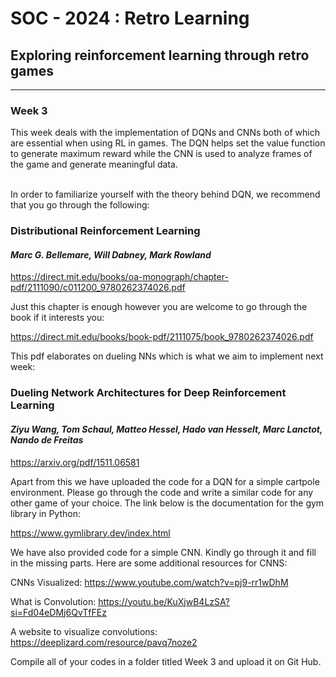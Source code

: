 <h1>SOC - 2024 : Retro Learning</h1>
<h2> Exploring reinforcement learning through retro games</h2>
<hr>
<h3>Week 3</h3>
This week deals with the implementation of DQNs and CNNs both of which are essential when using RL in games. The DQN helps set the value function to generate maximum reward while the CNN is used to analyze frames of the game and generate meaningful data.
<br>
<br>

In order to familiarize yourself with the theory behind DQN, we recommend that you go through the following:
<h3>Distributional Reinforcement Learning </h3><h4><i>Marc G.  Bellemare, Will Dabney, Mark Rowland</i></h4>

https://direct.mit.edu/books/oa-monograph/chapter-pdf/2111090/c011200_9780262374026.pdf 

Just this chapter is enough however you are welcome to go through the book if it interests you:

https://direct.mit.edu/books/book-pdf/2111075/book_9780262374026.pdf

This pdf elaborates on dueling NNs which is what we aim to implement next week:
<h3>Dueling Network Architectures for Deep Reinforcement Learning </h3><h4><i>Ziyu Wang, Tom Schaul, Matteo Hessel, Hado van Hesselt, Marc Lanctot, Nando de Freitas</i></h4>

https://arxiv.org/pdf/1511.06581

Apart from this we have uploaded the code for a DQN for a simple cartpole environment. Please go through the code and write a similar code for any other game of your choice. The link below is the documentation for the gym library in Python:

https://www.gymlibrary.dev/index.html

We have also provided code for a simple CNN. Kindly go through it and fill in the missing parts. Here are some additional resources for CNNS:

CNNs Visualized: https://www.youtube.com/watch?v=pj9-rr1wDhM

What is Convolution: https://youtu.be/KuXjwB4LzSA?si=Fd04eDMj6QvTfFEz

A website to visualize convolutions: https://deeplizard.com/resource/pavq7noze2

Compile all of your codes in a folder titled Week 3 and upload it on Git Hub.

